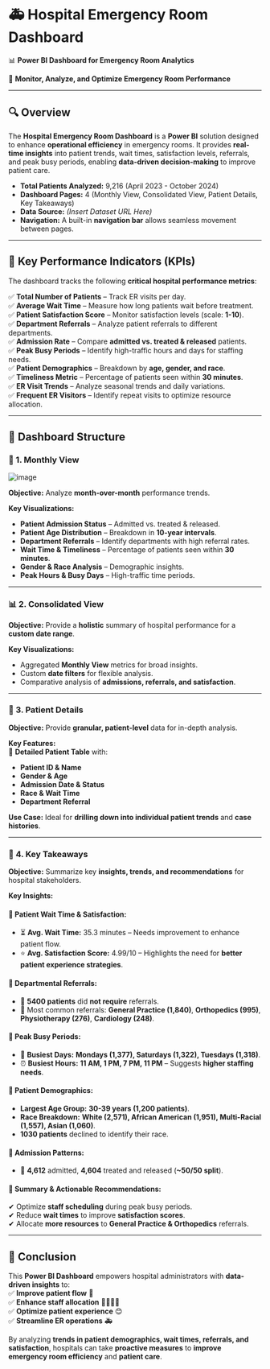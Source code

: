 # 🚑 Hospital Emergency Room Dashboard  

📊 **Power BI Dashboard for Emergency Room Analytics**  

📌 **Monitor, Analyze, and Optimize Emergency Room Performance**  

---

## 🔍 Overview  

The **Hospital Emergency Room Dashboard** is a **Power BI** solution designed to enhance **operational efficiency** in emergency rooms. It provides **real-time insights** into patient trends, wait times, satisfaction levels, referrals, and peak busy periods, enabling **data-driven decision-making** to improve patient care.  

- **Total Patients Analyzed:** 9,216 (April 2023 - October 2024)  
- **Dashboard Pages:** 4 (Monthly View, Consolidated View, Patient Details, Key Takeaways)  
- **Data Source:** *(Insert Dataset URL Here)*  
- **Navigation:** A built-in **navigation bar** allows seamless movement between pages.  

---

## 🚀 Key Performance Indicators (KPIs)  

The dashboard tracks the following **critical hospital performance metrics**:  

✅ **Total Number of Patients** – Track ER visits per day.  
✅ **Average Wait Time** – Measure how long patients wait before treatment.  
✅ **Patient Satisfaction Score** – Monitor satisfaction levels (scale: **1-10**).  
✅ **Department Referrals** – Analyze patient referrals to different departments.  
✅ **Admission Rate** – Compare **admitted vs. treated & released** patients.  
✅ **Peak Busy Periods** – Identify high-traffic hours and days for staffing needs.  
✅ **Patient Demographics** – Breakdown by **age, gender, and race**.  
✅ **Timeliness Metric** – Percentage of patients seen within **30 minutes**.  
✅ **ER Visit Trends** – Analyze seasonal trends and daily variations.  
✅ **Frequent ER Visitors** – Identify repeat visits to optimize resource allocation.  

---

## 🏥 Dashboard Structure  

### 📅 1. Monthly View  
![image](https://github.com/user-attachments/assets/63e68217-5297-412e-964a-9aeefddf79c7)

**Objective:** Analyze **month-over-month** performance trends.  

**Key Visualizations:**  
- **Patient Admission Status** – Admitted vs. treated & released.  
- **Patient Age Distribution** – Breakdown in **10-year intervals**.  
- **Department Referrals** – Identify departments with high referral rates.  
- **Wait Time & Timeliness** – Percentage of patients seen within **30 minutes**.  
- **Gender & Race Analysis** – Demographic insights.  
- **Peak Hours & Busy Days** – High-traffic time periods.  

---

### 📊 2. Consolidated View  
**Objective:** Provide a **holistic** summary of hospital performance for a **custom date range**.  

**Key Visualizations:**  
- Aggregated **Monthly View** metrics for broad insights.  
- Custom **date filters** for flexible analysis.  
- Comparative analysis of **admissions, referrals, and satisfaction**.  

---

### 📝 3. Patient Details  
**Objective:** Provide **granular, patient-level** data for in-depth analysis.  

**Key Features:**  
🔹 **Detailed Patient Table** with:  
   - **Patient ID & Name**  
   - **Gender & Age**  
   - **Admission Date & Status**  
   - **Race & Wait Time**  
   - **Department Referral**  

**Use Case:** Ideal for **drilling down into individual patient trends** and **case histories**.  

---

### 📢 4. Key Takeaways  
**Objective:** Summarize key **insights, trends, and recommendations** for hospital stakeholders.  

**Key Insights:**  

#### 📌 Patient Wait Time & Satisfaction:  
- ⏳ **Avg. Wait Time:** 35.3 minutes – Needs improvement to enhance patient flow.  
- ⭐ **Avg. Satisfaction Score:** 4.99/10 – Highlights the need for **better patient experience strategies**.  

#### 📌 Departmental Referrals:  
- 🔹 **5400 patients** did **not require** referrals.  
- 🔹 Most common referrals: **General Practice (1,840)**, **Orthopedics (995)**, **Physiotherapy (276)**, **Cardiology (248)**.  

#### 📌 Peak Busy Periods:  
- 📅 **Busiest Days:** **Mondays (1,377), Saturdays (1,322), Tuesdays (1,318)**.  
- ⏰ **Busiest Hours:** **11 AM, 1 PM, 7 PM, 11 PM** – Suggests **higher staffing needs**.  

#### 📌 Patient Demographics:  
- **Largest Age Group:** **30-39 years (1,200 patients)**.  
- **Race Breakdown:** **White (2,571), African American (1,951), Multi-Racial (1,557), Asian (1,060)**.  
- **1030 patients** declined to identify their race.  

#### 📌 Admission Patterns:  
- 🔹 **4,612** admitted, **4,604** treated and released (**~50/50 split**).  

#### 📌 Summary & Actionable Recommendations:  
✔ Optimize **staff scheduling** during peak busy periods.  
✔ Reduce **wait times** to improve **satisfaction scores**.  
✔ Allocate **more resources** to **General Practice & Orthopedics** referrals.  

---

## 📌 Conclusion  
This **Power BI Dashboard** empowers hospital administrators with **data-driven insights** to:  
✅ **Improve patient flow** 🔄  
✅ **Enhance staff allocation** 👩‍⚕️👨‍⚕️  
✅ **Optimize patient experience** 😊  
✅ **Streamline ER operations** 🚑  

By analyzing **trends in patient demographics, wait times, referrals, and satisfaction**, hospitals can take **proactive measures** to **improve emergency room efficiency** and **patient care**.  

